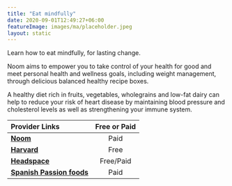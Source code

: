 ```yaml
---
title: "Eat mindfully"
date: 2020-09-01T12:49:27+06:00
featureImage: images/ma/placeholder.jpeg
layout: static
---
```


Learn how to eat mindfully, for lasting change.

Noom aims to empower you to take control of your health for good and meet personal health and wellness goals, including weight management, through delicious balanced healthy recipe boxes.

A healthy diet rich in fruits, vegetables, wholegrains and low-fat dairy can help to reduce your risk of heart disease by maintaining blood pressure and cholesterol levels as well as strengthening your immune system.

| Provider Links      | Free or Paid  |  
| :-----------          | :--------------:      |  
| [**Noom**](https://www.noom.com/) | Paid | 
| [**Harvard**](https://www.health.harvard.edu/staying-healthy/8-steps-to-mindful-eating) | Free | 
| [**Headspace**](https://www.headspace.com/mindfulness/mindful-eating) | Free/Paid | 
| [**Spanish Passion foods**](https://www.spanishpassionfoods.co.uk) | Paid | 
  

<br/><br/>






